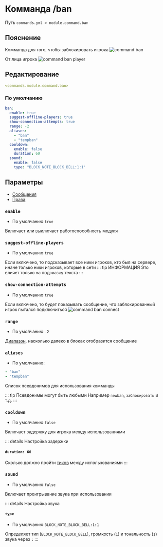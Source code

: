 # Комманда /ban
Путь `commands.yml > module.command.ban`

## Пояснение
Комманда для того, чтобы заблокировать игрока
![command ban](/commandban.png)

От лица игрока
![command ban player](/commandbanplayer.png)

## Редактирование
```yaml
<commands.module.command.ban>
```

### По умолчанию
```yaml
ban:
  enable: true
  suggest-offline-players: true
  show-connection-attempts: true
  range: -2
  aliases:
    - "ban"
    - "tempban"
  cooldown:
    enable: false
    duration: 60
  sound:
    enable: false
    type: "BLOCK_NOTE_BLOCK_BELL:1:1"
```

## Параметры

- [Сообщения](/en/messages/ru_ru/module/command/ban/)
- [Права](/en/permissions/module/command/ban/)

### `enable`
- По умолчанию `true`

Включает или выключает работоспособность модуля

### `suggest-offline-players`
- По умолчанию `true`

Если включено, то подсказывает все ники игроков, кто был на сервере, иначе только ники игроков, которые в сети
::: tip ИНФОРМАЦИЯ
Это влияет только на подсказку текста
:::

### `show-connection-attempts`
- По умолчанию `true`

Если включено, то будет показывать сообщение, что заблокированный игрок пытался подключиться
![command ban connect](/commandbanconnect.png)

### `range`
- По умолчанию `-2`

[Диапазон](#виды-диапазонов), насколько далеко в блоках отобразится сообщение

### `aliases`
- По умолчанию:
```yaml
- "ban"
- "tempban"
```

Список псевдонимов для использования комманды

::: tip Псевдонимы могут быть любыми
Например `newban`, `заблокировать` и т.д.
:::

### `cooldown`
- По умолчанию `false`

Включает задержку для игрока между использованиями

::: details Настройка задержки
#### `duration: 60`

Сколько должно пройти [тиков](https://ru.minecraft.wiki/w/%D0%A2%D0%B0%D0%BA%D1%82) между использованиями
:::

### `sound`
- По умолчанию `false`

Включает проигрывание звука при использовании

::: details Настройка звука
#### `type`
- По умолчанию `BLOCK_NOTE_BLOCK_BELL:1:1`

Определяет тип (`BLOCK_NOTE_BLOCK_BELL`), громкость (`1`) и тональность (`1`) звука через `:`
:::

<!--@include: @/en/parts/range.md-->
